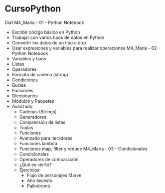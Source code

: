 # CursoPython
Dia1
  M4_Maria - 01 - Python Notebook
  - Escribir código básico en Python
  - Trabajar con varios tipos de datos en Python
  - Convertir los datos de un tipo a otro
  - Usar expresiones y variables para realizar operaciones
  M4_Maria - 02 - Python Notebook
  - Variables y tipos
  - Listas
  - Operadores
  - Formato de cadena (string)
  - Condiciones
  - Bucles
  - Funciones
  - Diccionarios
  - Módulos y Paquetes
  - Avanzado
    - Cadenas (Strings)
    - Generadores
    - Comprensión de listas
    - Tuplas
    - Funciones
    - Avanzado para iteradores
    - Funciones lambda
    - Funciones map, filter y reduce
  M4_Maria - 03 - Condicionales
    - Condicionales
    - Operadores de comparación
    - ¿Qué es cierto?
    - Ejercicios:
      - Flujo de personajes Marve
      - Año bisiesto
      - Palíndromo
